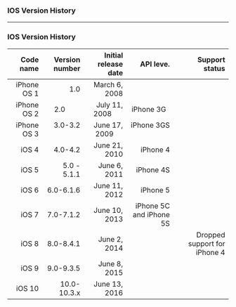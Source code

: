 ### IOS Version History

---------

### IOS Version History

|   Code name	|   Version number	|   Initial release date |   API leve.  |   Support status|
|--: 		      |--:					      |--:                     |--:           |--:           |
|  iPhone OS 1|      1.0          |  March 6, 2008         |              |              |
|  iPhone OS 2|      2.0          |  July 11, 2008         | iPhone 3G    |              |
|  iPhone OS 3|      3.0-3.2	    |  June 17, 2009         | iPhone 3GS   |              |
|  iOS 4      |      4.0-4.2      |  June 21, 2010         | iPhone 4     |              |
|  iOS 5      |      5.0 - 5.1.1  |  June 6, 2011          | iPhone 4S    |              |
|  iOS 6      |      6.0-6.1.6    |  June 11, 2012         | iPhone 5     |              |
|  iOS 7      |      7.0-7.1.2    |  June 10, 2013         |  iPhone 5C and iPhone 5S    |              |
|  iOS 8      |      8.0-8.4.1	  |  June 2, 2014          |              |  Dropped support for iPhone 4 |
|  iOS 9      |     9.0-9.3.5	    |  June 8, 2015          |              |              |
|  iOS 10     |     10.0-10.3.x   |  June 13, 2016         |              |              |
